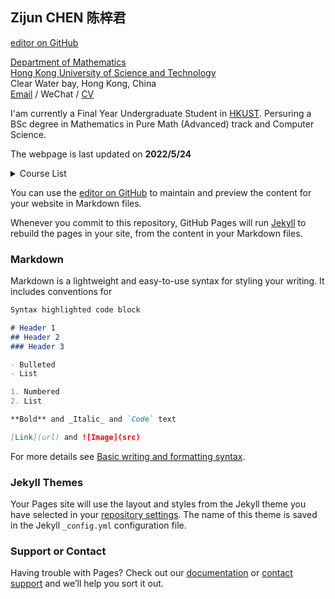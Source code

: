## Zijun CHEN 陈梓君

[editor on GitHub](https://github.com/zchendg/zchendg.github.io/edit/main/index.md)

[Department of Mathematics](https://www.math.hkust.edu.hk/)<br>
[Hong Kong University of Science and Technology](https://hkust.edu.hk/zh-hans)<br>
Clear Water bay, Hong Kong, China<br>
[Email](718908213@qq.com) / WeChat / [CV](https://github.com/zchendg/zchendg.github.io/blob/main/CV_4.0.pdf)


I'am currently a Final Year Undergraduate Student in [HKUST](https://hkust.edu.hk/zh-hans). Persuring a BSc degree in Mathematics in Pure Math (Advanced) track and Computer Science.

The webpage is last updated on **2022/5/24**

<details>
<summary>Course List</summary>
<pre><code>
System.out.println("Hello to see U!");
</code></pre>
</details>

<div STYLE="page-break-after: always;"></div>


You can use the [editor on GitHub](https://github.com/zchendg/zchendg.github.io/edit/main/index.md) to maintain and preview the content for your website in Markdown files.

Whenever you commit to this repository, GitHub Pages will run [Jekyll](https://jekyllrb.com/) to rebuild the pages in your site, from the content in your Markdown files.

### Markdown

Markdown is a lightweight and easy-to-use syntax for styling your writing. It includes conventions for

```markdown
Syntax highlighted code block

# Header 1
## Header 2
### Header 3

- Bulleted
- List

1. Numbered
2. List

**Bold** and _Italic_ and `Code` text

[Link](url) and ![Image](src)
```

For more details see [Basic writing and formatting syntax](https://docs.github.com/en/github/writing-on-github/getting-started-with-writing-and-formatting-on-github/basic-writing-and-formatting-syntax).

### Jekyll Themes

Your Pages site will use the layout and styles from the Jekyll theme you have selected in your [repository settings](https://github.com/zchendg/zchendg.github.io/settings/pages). The name of this theme is saved in the Jekyll `_config.yml` configuration file.

### Support or Contact

Having trouble with Pages? Check out our [documentation](https://docs.github.com/categories/github-pages-basics/) or [contact support](https://support.github.com/contact) and we’ll help you sort it out.
